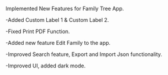 Implemented New Features for Family Tree App.

-Added Custom Label 1 & Custom Label 2.

-Fixed Print PDF Function.

-Added new feature Edit Family to the app.

-Improved Search feature, Export and Import Json functionality.

-Improved UI, added dark mode.

